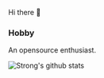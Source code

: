 Hi there 👋
### Hobby

An opensource enthusiast.


![Strong's github stats](https://github-readme-stats.vercel.app/api?username=AlphaHot&show_icons=true&count_private=true)

<!--
**AlphaHot/AlphaHot** is a ✨ _special_ ✨ repository because its `README.md` (this file) appears on your GitHub profile.

Here are some ideas to get you started:

- 🔭 I’m currently working on ...
- 🌱 I’m currently learning ...
- 👯 I’m looking to collaborate on ...
- 🤔 I’m looking for help with ...
- 💬 Ask me about ...
- 📫 How to reach me: ...
- 😄 Pronouns: ...
- ⚡ Fun fact: ...
-->

